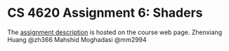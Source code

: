 # CS 4620 Assignment 6: Shaders

The [assignment description](http://www.cs.cornell.edu/courses/cs4620/2020fa/assignments/shader.html) is hosted on the course web page.
Zhenxiang Huang @zh366
Mahshid Moghadasi @mm2994

